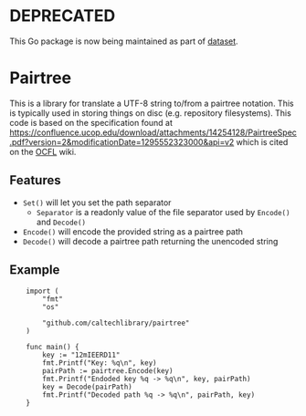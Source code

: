 DEPRECATED
==========

This Go package is now being maintained as part of [dataset](https://github.com/caltechlibrary/dataset).

Pairtree
========

This is a library for translate a UTF-8 string to/from a pairtree 
notation. This is typically used in storing things on disc (e.g. repository filesystems). This code is based on the specification found at https://confluence.ucop.edu/download/attachments/14254128/PairtreeSpec.pdf?version=2&modificationDate=1295552323000&api=v2 which is cited on the [OCFL](https://github.com/OCFL/spec/wiki) wiki.


Features
--------

- `Set()` will let you set the path separator
    - `Separator` is a readonly value of the file separator used by `Encode()` and `Decode()`
- `Encode()` will encode the provided string as a pairtree path
- `Decode()` will decode a pairtree path returning the unencoded string

Example
-------

```
    import (
        "fmt"
        "os"

        "github.com/caltechlibrary/pairtree"
    )

    func main() {
        key := "12mIEERD11"
        fmt.Printf("Key: %q\n", key)
        pairPath := pairtree.Encode(key)
        fmt.Printf("Endoded key %q -> %q\n", key, pairPath)
        key = Decode(pairPath)
        fmt.Printf("Decoded path %q -> %q\n", pairPath, key)
    }
```

